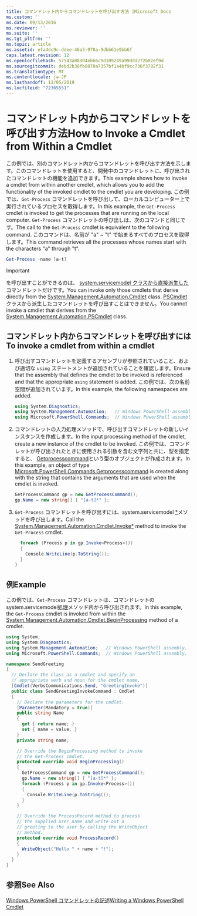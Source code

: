 ```yaml
---
title: コマンドレット内からコマンドレットを呼び出す方法 |Microsoft Docs
ms.custom: ''
ms.date: 09/13/2016
ms.reviewer: ''
ms.suite: ''
ms.tgt_pltfrm: ''
ms.topic: article
ms.assetid: efa4dc9c-ddee-46a3-978a-9dbb61e9bb6f
caps.latest.revision: 12
ms.openlocfilehash: 57543a88d04eb66c9d109249a99ddd272b02ef9d
ms.sourcegitcommit: debd2b38fb8070a7357bf1a4bf9cc736f3702f31
ms.translationtype: MT
ms.contentlocale: ja-JP
ms.lasthandoff: 12/05/2019
ms.locfileid: "72365551"
---
```

# <a name="how-to-invoke-a-cmdlet-from-within-a-cmdlet"></a><span data-ttu-id="2832d-102">コマンドレット内からコマンドレットを呼び出す方法</span><span class="sxs-lookup"><span data-stu-id="2832d-102">How to Invoke a Cmdlet from Within a Cmdlet</span></span>

<span data-ttu-id="2832d-103">この例では、別のコマンドレット内からコマンドレットを呼び出す方法を示します。このコマンドレットを使用すると、開発中のコマンドレットに、呼び出されたコマンドレットの機能を追加できます。</span><span class="sxs-lookup"><span data-stu-id="2832d-103">This example shows how to invoke a cmdlet from within another cmdlet, which allows you to add the functionality of the invoked cmdlet to the cmdlet you are developing.</span></span> <span data-ttu-id="2832d-104">この例では、`Get-Process` コマンドレットを呼び出して、ローカルコンピューター上で実行されているプロセスを取得します。</span><span class="sxs-lookup"><span data-stu-id="2832d-104">In this example, the `Get-Process` cmdlet is invoked to get the processes that are running on the local computer.</span></span> <span data-ttu-id="2832d-105">`Get-Process` コマンドレットの呼び出しは、次のコマンドと同じです。</span><span class="sxs-lookup"><span data-stu-id="2832d-105">The call to the `Get-Process` cmdlet is equivalent to the following command.</span></span> <span data-ttu-id="2832d-106">このコマンドは、名前が "a" ~ "t" で始まるすべてのプロセスを取得します。</span><span class="sxs-lookup"><span data-stu-id="2832d-106">This command retrieves all the processes whose names start with the characters "a" through "t".</span></span>

```powershell
Get-Process -name [a-t]
```

> [!IMPORTANT]
> <span data-ttu-id="2832d-107">を呼び出すことができるのは、 [system.servicemodel クラスから直接派生した](/dotnet/api/System.Management.Automation.Cmdlet)コマンドレットだけです。</span><span class="sxs-lookup"><span data-stu-id="2832d-107">You can invoke only those cmdlets that derive directly from the [System.Management.Automation.Cmdlet](/dotnet/api/System.Management.Automation.Cmdlet) class.</span></span> <span data-ttu-id="2832d-108">[PSCmdlet](/dotnet/api/System.Management.Automation.PSCmdlet)クラスから派生したコマンドレットを呼び出すことはできません。</span><span class="sxs-lookup"><span data-stu-id="2832d-108">You cannot invoke a cmdlet that derives from the [System.Management.Automation.PSCmdlet](/dotnet/api/System.Management.Automation.PSCmdlet) class.</span></span>

## <a name="to-invoke-a-cmdlet-from-within-a-cmdlet"></a><span data-ttu-id="2832d-109">コマンドレット内からコマンドレットを呼び出すには</span><span class="sxs-lookup"><span data-stu-id="2832d-109">To invoke a cmdlet from within a cmdlet</span></span>

1. <span data-ttu-id="2832d-110">呼び出すコマンドレットを定義するアセンブリが参照されていること、および適切な `using` ステートメントが追加されていることを確認します。</span><span class="sxs-lookup"><span data-stu-id="2832d-110">Ensure that the assembly that defines the cmdlet to be invoked is referenced and that the appropriate `using` statement is added.</span></span> <span data-ttu-id="2832d-111">この例では、次の名前空間が追加されています。</span><span class="sxs-lookup"><span data-stu-id="2832d-111">In this example, the following namespaces are added.</span></span>

    ```csharp
    using System.Diagnostics;
    using System.Management.Automation;   // Windows PowerShell assembly.
    using Microsoft.PowerShell.Commands;  // Windows PowerShell assembly.
    ```

2. <span data-ttu-id="2832d-112">コマンドレットの入力処理メソッドで、呼び出すコマンドレットの新しいインスタンスを作成します。</span><span class="sxs-lookup"><span data-stu-id="2832d-112">In the input processing method of the cmdlet, create a new instance of the cmdlet to be invoked.</span></span> <span data-ttu-id="2832d-113">この例では、コマンドレットが呼び出されたときに使用される引数を含む文字列と共に、型を指定すると、 [Getprocesscommand](/dotnet/api/Microsoft.PowerShell.Commands.GetProcessCommand)という型のオブジェクトが作成されます。</span><span class="sxs-lookup"><span data-stu-id="2832d-113">In this example, an object of type [Microsoft.PowerShell.Commands.Getprocesscommand](/dotnet/api/Microsoft.PowerShell.Commands.GetProcessCommand) is created along with the string that contains the arguments that are used when the cmdlet is invoked.</span></span>

    ```csharp
    GetProcessCommand gp = new GetProcessCommand();
    gp.Name = new string[] { "[a-t]*" };
    ```

3. <span data-ttu-id="2832d-114">`Get-Process` コマンドレットを呼び出すには、system.servicemodel [\*](/dotnet/api/System.Management.Automation.Cmdlet.Invoke)メソッドを呼び出します。</span><span class="sxs-lookup"><span data-stu-id="2832d-114">Call the [System.Management.Automation.Cmdlet.Invoke\*](/dotnet/api/System.Management.Automation.Cmdlet.Invoke) method to invoke the `Get-Process` cmdlet.</span></span>

    ```csharp
      foreach (Process p in gp.Invoke<Process>())
      {
        Console.WriteLine(p.ToString());
      }
    }
    ```

## <a name="example"></a><span data-ttu-id="2832d-115">例</span><span class="sxs-lookup"><span data-stu-id="2832d-115">Example</span></span>

<span data-ttu-id="2832d-116">この例では、`Get-Process` コマンドレットは、コマンドレットの system.servicemodel[処理](/dotnet/api/System.Management.Automation.Cmdlet.BeginProcessing)メソッド内から呼び出されます。</span><span class="sxs-lookup"><span data-stu-id="2832d-116">In this example, the `Get-Process` cmdlet is invoked from within the [System.Management.Automation.Cmdlet.BeginProcessing](/dotnet/api/System.Management.Automation.Cmdlet.BeginProcessing) method of a cmdlet.</span></span>

```csharp
using System;
using System.Diagnostics;
using System.Management.Automation;   // Windows PowerShell assembly.
using Microsoft.PowerShell.Commands;  // Windows PowerShell assembly.

namespace SendGreeting
{
  // Declare the class as a cmdlet and specify an
  // appropriate verb and noun for the cmdlet name.
  [Cmdlet(VerbsCommunications.Send, "GreetingInvoke")]
  public class SendGreetingInvokeCommand : Cmdlet
  {
    // Declare the parameters for the cmdlet.
    [Parameter(Mandatory = true)]
    public string Name
    {
      get { return name; }
      set { name = value; }
    }
    private string name;

    // Override the BeginProcessing method to invoke
    // the Get-Process cmdlet.
    protected override void BeginProcessing()
    {
      GetProcessCommand gp = new GetProcessCommand();
      gp.Name = new string[] { "[a-t]*" };
      foreach (Process p in gp.Invoke<Process>())
      {
        Console.WriteLine(p.ToString());
      }
    }

    // Override the ProcessRecord method to process
    // the supplied user name and write out a
    // greeting to the user by calling the WriteObject
    // method.
    protected override void ProcessRecord()
    {
      WriteObject("Hello " + name + "!");
    }
  }
}
```

## <a name="see-also"></a><span data-ttu-id="2832d-117">参照</span><span class="sxs-lookup"><span data-stu-id="2832d-117">See Also</span></span>

[<span data-ttu-id="2832d-118">Windows PowerShell コマンドレットの記述</span><span class="sxs-lookup"><span data-stu-id="2832d-118">Writing a Windows PowerShell Cmdlet</span></span>](./writing-a-windows-powershell-cmdlet.md)
